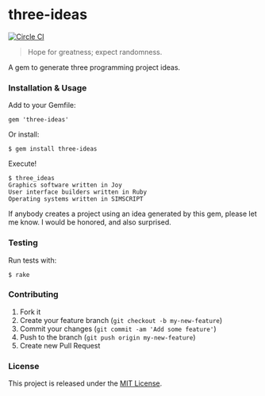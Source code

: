 # three-ideas

[![Circle CI](https://circleci.com/gh/jwworth/three-ideas.svg?style=svg)](https://circleci.com/gh/jwworth/three-ideas)

> Hope for greatness; expect randomness.

A gem to generate three programming project ideas.

### Installation & Usage

Add to your Gemfile:

```
gem 'three-ideas'
```

Or install:

```
$ gem install three-ideas
```

Execute!

```
$ three_ideas
Graphics software written in Joy
User interface builders written in Ruby
Operating systems written in SIMSCRIPT
```

If anybody creates a project using an idea generated by this gem, please let me
know. I would be honored, and also surprised.

### Testing

Run tests with:

```
$ rake
```

### Contributing

1. Fork it
2. Create your feature branch (`git checkout -b my-new-feature`)
3. Commit your changes (`git commit -am 'Add some feature'`)
4. Push to the branch (`git push origin my-new-feature`)
5. Create new Pull Request

### License

This project is released under the [MIT
License](http://www.opensource.org/licenses/MIT).
